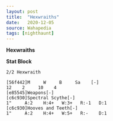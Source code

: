 ```yaml
---
layout: post
title:  "Hexwraiths"
date:   2020-12-05
source: Wahapedia
tags: [nighthaunt]
---
```


**Hexwraiths**

**Stat Block**
```
2/2 Hexwraith
```

```
[56f442]M     W     B     Sa    [-]
12    2     10    4     
[e85545]Weapons[-]
[c6c930]Spectral Scythe[-]
1"     A:2    H:4+   W:3+   R:-1   D:1   
[c6c930]Hooves and Teeth[-]
1"     A:2    H:4+   W:5+   R:-    D:1   
```


